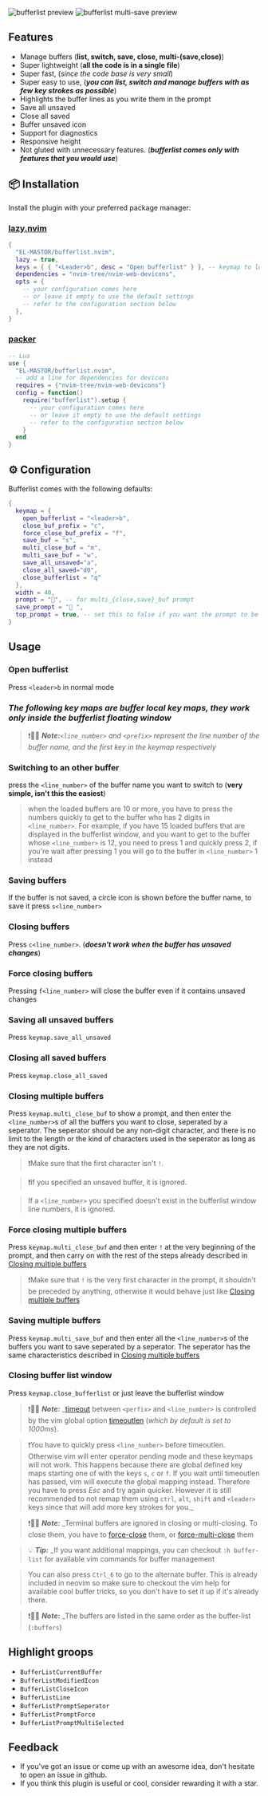 ![bufferlist preview](https://i.imgur.com/pgVqpfN.jpeg)
![bufferlist multi-save preview](https://i.imgur.com/5ujoFpe.jpeg)
## Features
 - Manage buffers (**list, switch, save, close, multi-(save,close)**)
 - Super lightweight (**all the code is in a single file**)
 - Super fast, (*since the code base is very small*) 
 - Super easy to use, (**_you can list, switch and manage buffers with as few key strokes as possible_**)
 - Highlights the buffer lines as you write them in the prompt
 - Save all unsaved
 - Close all saved
 - Buffer unsaved icon
 - Support for diagnostics
 - Responsive height
 - Not gluted with unnecessary features. (**_bufferlist comes only with features that you would use_**)

## 📦 Installation

Install the plugin with your preferred package manager:

### [lazy.nvim](https://github.com/folke/lazy.nvim)

```lua
{
  "EL-MASTOR/bufferlist.nvim",
  lazy = true,
  keys = { { "<Leader>b", desc = "Open bufferlist" } }, -- keymap to load the plugin, it should be the same as keymap.open_buflist
  dependencies = "nvim-tree/nvim-web-devicons",
  opts = {
    -- your configuration comes here
    -- or leave it empty to use the default settings
    -- refer to the configuration section below
  },
}
```
### [packer](https://github.com/wbthomason/packer.nvim)

```lua
-- Lua
use {
  "EL-MASTOR/bufferlist.nvim",
  -- add a line for dependencies for devicons
  requires = {"nvim-tree/nvim-web-devicons"}
  config = function()
    require("bufferlist").setup {
      -- your configuration comes here
      -- or leave it empty to use the default settings
      -- refer to the configuration section below
    }
  end
}
```


## ⚙️ Configuration

Bufferlist comes with the following defaults:

```lua
{
  keymap = {
    open_bufferlist = "<leader>b",
    close_buf_prefix = "c",
    force_close_buf_prefix = "f",
    save_buf = "s", 
    multi_close_buf = "m",
    multi_save_buf = "w",
    save_all_unsaved="a",
    close_all_saved="d0",
    close_bufferlist = "q" 
  },
  width = 40,
  prompt = "", -- for multi_{close,save}_buf prompt
  save_prompt = "󰆓 ",
  top_prompt = true, -- set this to false if you want the prompt to be at the bottom of the window instead of on top of it.
}
```
## Usage
### Open bufferlist
Press `<leader>b` in normal mode

### **_The following key maps are buffer local key maps, they work only inside the bufferlist floating window_**
>❗️📑📒 **_Note:_**_*`<line_number>` and `<prefix>` represent the line number of the buffer name, and the first key in the keymap respectively*_

### Switching to an other buffer
press the `<line_number>` of the buffer name you want to switch to (**very simple, isn't this the easiest**)
> when the loaded buffers are 10 or more, you have to press the numbers quickly to get to the buffer who has 2 digits in `<line_number>`.
> For example, if you have 15 loaded buffers that are displayed in the bufferlist window, and you want to get to the buffer whose `<line_number>` is 12, you need to press 1 and quickly press 2, if you're wait after pressing 1 you will go to the buffer in `<line_number>` 1 instead 

### Saving buffers
If the buffer is not saved, a circle icon is shown before the buffer name, to save it press `s<line_number>`
### Closing buffers
Press `c<line_number>`. (**_doesn't work when the buffer has unsaved changes_**)
### Force closing buffers
Pressing `f<line_number>` will close the buffer even if it contains unsaved changes
### Saving all unsaved buffers
Press `keymap.save_all_unsaved`
### Closing all saved buffers
Press `keymap.close_all_saved`
### Closing multiple buffers
Press `keymap.multi_close_buf` to show a prompt, and then enter the `<line_number>`s of all the buffers you want to close, seperated by a seperator. The seperator should be any non-digit character, and there is no limit to the length or the kind of characters used in the seperator as long as they are not digits.

>❗️Make sure that the first character isn't `!`.

>❗️If you specified an unsaved buffer, it is ignored.

>If a `<line_number>` you specified doesn't exist in the bufferlist window line numbers, it is ignored.

### Force closing multiple buffers
Press `keymap.multi_close_buf` and then enter `!` at the very beginning of the prompt, and then carry on with the rest of the steps already described in [Closing multiple buffers](#closing-multiple-buffers)
    
>❗️Make sure that `!` is the very first character in the prompt, it shouldn't be preceded by anything, otherwise it would behave just like [Closing multiple buffers](#closing-multiple-buffers)

### Saving multiple buffers
Press `keymap.multi_save_buf` and then enter all the `<line_number>`s of the buffers you want to save seperated by a seperator. The seperator has the same characteristics described in [Closing multiple buffers](#closing-multiple-buffers)

### Closing buffer list window
Press `keymap.close_bufferlist` or just leave the bufferlist window

>❗️📑📒 **_Note:_** _[timeout](https://neovim.io/doc/user/options.html#'timeout') between `<perfix>` and `<line_number>` is controlled by the vim global option [timeoutlen](https://neovim.io/doc/user/options.html#'timeoutlen') (*which by default is set to 1000ms*).

>❗️You have to quickly press `<line_number>` before timeoutlen. Otherwise vim will enter operator pending mode and these keymaps will not work.
>This happens because there are global defined key maps starting one of with the keys `s`, `c` or `f`. If you wait until timeoutlen has passed, vim will execute the global mapping instead. Therefore you have to press *Esc* and try again quicker.
>However it is still recommended to not remap them using `ctrl`, `alt`, `shift` and `<leader>` keys since that will add more key strokes for you._

>❗️📑📒 **_Note:_** _Terminal buffers are ignored in closing or multi-closing. To close them, you have to [force-close](#force-closing-buffers) them, or [force-multi-close](#force-closing-multiple-buffers) them

>💡 **_Tip:_** _If you want additional mappings, you can checkout `:h buffer-list` for available vim commands for buffer management

> You can also press `Ctrl_6` to go to the alternate buffer. This is already included in neovim so make sure to checkout the vim help for available cool buffer tricks, so you don't have to set it up if it's already there.

>❗️📑📒 **_Note:_** _The buffers are listed in the same order as the buffer-list (`:buffers`)

## Highlight groops

- `BufferListCurrentBuffer`
- `BufferListModifiedIcon`
- `BufferListCloseIcon`
- `BufferListLine`
- `BufferListPromptSeperator`
- `BufferListPromptForce`
- `BufferListPromptMultiSelected`

## Feedback

- If you've got an issue or come up with an awesome idea, don't hesitate to open an issue in github.
- If you think this plugin is useful or cool, consider rewarding it with a star.
